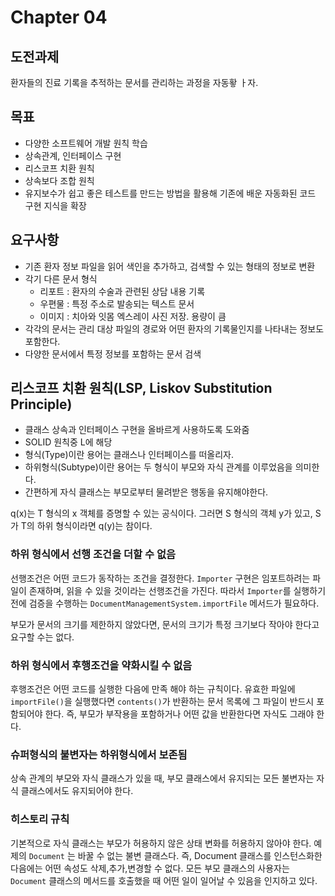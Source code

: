 # Chapter 04

## 도전과제

환자들의 진료 기록을 추적하는 문서를 관리하는 과정을 자동홯 ㅏ자.

## 목표

- 다양한 소프트웨어 개발 원칙 학습
- 상속관계, 인터페이스 구현
- 리스코프 치환 원칙
- 상속보다 조합 원칙
- 유지보수가 쉽고 좋은 테스트를 만드는 방법을 활용해 기존에 배운 자동화된 코드 구현 지식을 확장

## 요구사항

- 기존 환자 정보 파일을 읽어 색인을 추가하고, 검색할 수 있는 형태의 정보로 변환
- 각기 다른 문서 형식
    - 리포트 : 환자의 수술과 관련된 상담 내용 기록
    - 우편물 : 특정 주소로 발송되는 텍스트 문서
    - 이미지 : 치아와 잇몸 엑스레이 사진 저장. 용량이 큼
- 각각의 문서는 관리 대상 파일의 경로와 어떤 환자의 기록물인지를 나타내는 정보도 포함한다.
- 다양한 문서에서 특정 정보를 포함하는 문서 검색

## 리스코프 치환 원칙(LSP, Liskov Substitution Principle)

- 클래스 상속과 인터페이스 구현을 올바르게 사용하도록 도와줌
- SOLID 원칙중 L에 해당
- 형식(Type)이란 용어는 클래스나 인터페이스를 떠올리자.
- 하위형식(Subtype)이란 용어는 두 형식이 부모와 자식 관계를 이루었음을 의미한다.
- 간편하게 자식 클래스는 부모로부터 물려받은 행동을 유지해야한다.

q(x)는 T 형식의 x 객체를 증명할 수 있는 공식이다. 그러면 S 형식의 객체 y가 있고, S 가 T의 하위 형식이라면 q(y)는 참이다.

### 하위 형식에서 선행 조건을 더할 수 없음

선행조건은 어떤 코드가 동작하는 조건을 결정한다.
`Importer` 구현은 임포트하려는 파일이 존재하며, 읽을 수 있을 것이라는 선행조건을 가진다. 따라서 `Importer`를 실행하기 전에 검증을
수행하는 `DocumentManagementSystem.importFile` 메서드가 필요하다.

부모가 문서의 크기를 제한하지 않았다면, 문서의 크기가 특정 크기보다 작아야 한다고 요구할 수는 없다.

### 하위 형식에서 후행조건을 약화시킬 수 없음

후행조건은 어떤 코드를 실행한 다음에 만족 해야 하는 규칙이다. 유효한 파일에 `importFile()`을 실행했다면 `contents()`가 반환하는 문서 목록에 그 파일이 반드시 포함되어야 한다. 즉, 부모가
부작용을 포함하거나 어떤 값을 반환한다면 자식도 그래야 한다.

### 슈퍼형식의 불변자는 하위형식에서 보존됨

상속 관계의 부모와 자식 클래스가 있을 때, 부모 클래스에서 유지되는 모든 불변자는 자식 클래스에서도 유지되어야 한다.

### 히스토리 규칙

기본적으로 자식 클래스는 부모가 허용하지 않은 상태 변화를 허용하지 않아야 한다. 예제의 `Document` 는 바꿀 수 없는 불변 클래스다. 즉, Document 클래스를 인스턴스화한 다음에는 어떤 속성도
삭제,추가,변경할 수 없다. 모든 부모 클래스의 사용자는 `Document` 클래스의 메서드를 호출했을 때 어떤 일이 일어날 수 있음을 인지하고 있다.